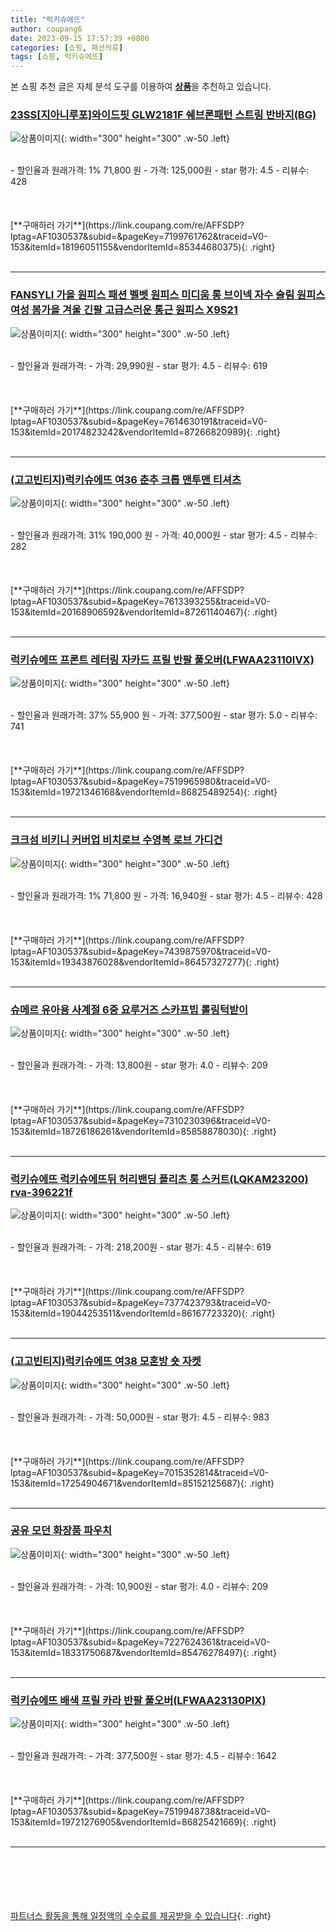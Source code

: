 ```yaml
---
title: "럭키슈에뜨"
author: coupang6
date: 2023-09-15 17:57:39 +0800
categories: [쇼핑, 패션의류]
tags: [쇼핑, 럭키슈에뜨]
---
```


본 쇼핑 추천 글은 자체 분석 도구를 이용하여 [**상품**](https://link.coupang.com/a/bao1ui)을 추천하고 있습니다.

### [23SS[지아니루포]와이드핏 GLW2181F 쉐브론패턴 스트링 반바지(BG)](https://link.coupang.com/re/AFFSDP?lptag=AF1030537&subid=&pageKey=7199761762&traceid=V0-153&itemId=18196051155&vendorItemId=85344680375)

![상품이미지](https://thumbnail7.coupangcdn.com/thumbnails/remote/230x230ex/image/vendor_inventory/5bda/58b224bbc6a86f5465fd3b2424d441ca5529b2381d0df751bcb99bf62a1f.jpg){: width="300" height="300" .w-50 .left}


<br>
- 할인율과 원래가격: 1%  71,800   원
- 가격: 125,000원
- star 평가: 4.5
- 리뷰수: 428
<br>
<br>
<br>
<br>
[**구매하러 가기**](https://link.coupang.com/re/AFFSDP?lptag=AF1030537&subid=&pageKey=7199761762&traceid=V0-153&itemId=18196051155&vendorItemId=85344680375){: .right}
<br>
<br>

---

### [FANSYLI 가을 원피스 패션 벨벳 원피스 미디움 롱 브이넥 자수 슬림 원피스 여성 봄가을 겨울 긴팔 고급스러운 통근 원피스 X9S21](https://link.coupang.com/re/AFFSDP?lptag=AF1030537&subid=&pageKey=7614630191&traceid=V0-153&itemId=20174823242&vendorItemId=87266820989)

![상품이미지](https://thumbnail10.coupangcdn.com/thumbnails/remote/230x230ex/image/vendor_inventory/d500/34f99d30156648ffe4ec99db11bc5c04504f15988fa80c5e711ac420b03c.jpg){: width="300" height="300" .w-50 .left}


<br>
- 할인율과 원래가격: 
- 가격: 29,990원
- star 평가: 4.5
- 리뷰수: 619
<br>
<br>
<br>
<br>
[**구매하러 가기**](https://link.coupang.com/re/AFFSDP?lptag=AF1030537&subid=&pageKey=7614630191&traceid=V0-153&itemId=20174823242&vendorItemId=87266820989){: .right}
<br>
<br>

---

### [(고고빈티지)럭키슈에뜨 여36 춘추 크롭 맨투맨 티셔츠](https://link.coupang.com/re/AFFSDP?lptag=AF1030537&subid=&pageKey=7613393255&traceid=V0-153&itemId=20168906592&vendorItemId=87261140467)

![상품이미지](https://thumbnail10.coupangcdn.com/thumbnails/remote/230x230ex/image/vendor_inventory/b710/138f047bffa3913ae360e2a1381a373b8e4e8994d66e7c5b49a9c6397a9f.jpg){: width="300" height="300" .w-50 .left}


<br>
- 할인율과 원래가격: 31%  190,000   원
- 가격: 40,000원
- star 평가: 4.5
- 리뷰수: 282
<br>
<br>
<br>
<br>
[**구매하러 가기**](https://link.coupang.com/re/AFFSDP?lptag=AF1030537&subid=&pageKey=7613393255&traceid=V0-153&itemId=20168906592&vendorItemId=87261140467){: .right}
<br>
<br>

---

### [럭키슈에뜨 프론트 레터링 자카드 프릴 반팔 풀오버(LFWAA23110IVX)](https://link.coupang.com/re/AFFSDP?lptag=AF1030537&subid=&pageKey=7519965980&traceid=V0-153&itemId=19721346168&vendorItemId=86825489254)

![상품이미지](https://thumbnail10.coupangcdn.com/thumbnails/remote/230x230ex/image/vendor_inventory/88c2/b0e208ebddc54621824367077ca13cedaa1fe6d287100627c2f2313b5b52.jpg){: width="300" height="300" .w-50 .left}


<br>
- 할인율과 원래가격: 37%  55,900   원
- 가격: 377,500원
- star 평가: 5.0
- 리뷰수: 741
<br>
<br>
<br>
<br>
[**구매하러 가기**](https://link.coupang.com/re/AFFSDP?lptag=AF1030537&subid=&pageKey=7519965980&traceid=V0-153&itemId=19721346168&vendorItemId=86825489254){: .right}
<br>
<br>

---

### [크크섬 비키니 커버업 비치로브 수영복 로브 가디건](https://link.coupang.com/re/AFFSDP?lptag=AF1030537&subid=&pageKey=7439875970&traceid=V0-153&itemId=19343876028&vendorItemId=86457327277)

![상품이미지](https://thumbnail9.coupangcdn.com/thumbnails/remote/230x230ex/image/vendor_inventory/8bb2/3f8a34b4a4fa208ef3311bd4fbaf3fea1be1a1f32edb8fb015b585ac1a01.jpg){: width="300" height="300" .w-50 .left}


<br>
- 할인율과 원래가격: 1%  71,800   원
- 가격: 16,940원
- star 평가: 4.5
- 리뷰수: 428
<br>
<br>
<br>
<br>
[**구매하러 가기**](https://link.coupang.com/re/AFFSDP?lptag=AF1030537&subid=&pageKey=7439875970&traceid=V0-153&itemId=19343876028&vendorItemId=86457327277){: .right}
<br>
<br>

---

### [슈메르 유아용 사계절 6중 요루거즈 스카프빕 롤링턱받이](https://link.coupang.com/re/AFFSDP?lptag=AF1030537&subid=&pageKey=7310230396&traceid=V0-153&itemId=18726186261&vendorItemId=85858878030)

![상품이미지](https://thumbnail6.coupangcdn.com/thumbnails/remote/230x230ex/image/vendor_inventory/06b3/fc4bffedb55162e8edf705e317974e38731409bbfcd72ecc0d5bd64815a1.jpg){: width="300" height="300" .w-50 .left}


<br>
- 할인율과 원래가격: 
- 가격: 13,800원
- star 평가: 4.0
- 리뷰수: 209
<br>
<br>
<br>
<br>
[**구매하러 가기**](https://link.coupang.com/re/AFFSDP?lptag=AF1030537&subid=&pageKey=7310230396&traceid=V0-153&itemId=18726186261&vendorItemId=85858878030){: .right}
<br>
<br>

---

### [럭키슈에뜨 럭키슈에뜨뒤 허리밴딩 플리츠 롱 스커트(LQKAM23200) rva-396221f](https://link.coupang.com/re/AFFSDP?lptag=AF1030537&subid=&pageKey=7377423793&traceid=V0-153&itemId=19044253511&vendorItemId=86167723320)

![상품이미지](https://thumbnail7.coupangcdn.com/thumbnails/remote/230x230ex/image/vendor_inventory/3b79/4fbc774abbf96cd0ed851b2b48df5937ead9d7a623855dafffeb72ae8a0e.jpg){: width="300" height="300" .w-50 .left}


<br>
- 할인율과 원래가격: 
- 가격: 218,200원
- star 평가: 4.5
- 리뷰수: 619
<br>
<br>
<br>
<br>
[**구매하러 가기**](https://link.coupang.com/re/AFFSDP?lptag=AF1030537&subid=&pageKey=7377423793&traceid=V0-153&itemId=19044253511&vendorItemId=86167723320){: .right}
<br>
<br>

---

### [(고고빈티지)럭키슈에뜨 여38 모혼방 숏 자켓](https://link.coupang.com/re/AFFSDP?lptag=AF1030537&subid=&pageKey=7015352814&traceid=V0-153&itemId=17254904671&vendorItemId=85152125687)

![상품이미지](https://thumbnail8.coupangcdn.com/thumbnails/remote/230x230ex/image/vendor_inventory/e694/0b5dc6cda536bc775a5aebc9c03fdada5c55073cd873a638ae06cb429a74.jpg){: width="300" height="300" .w-50 .left}


<br>
- 할인율과 원래가격: 
- 가격: 50,000원
- star 평가: 4.5
- 리뷰수: 983
<br>
<br>
<br>
<br>
[**구매하러 가기**](https://link.coupang.com/re/AFFSDP?lptag=AF1030537&subid=&pageKey=7015352814&traceid=V0-153&itemId=17254904671&vendorItemId=85152125687){: .right}
<br>
<br>

---

### [공유 모던 화장품 파우치](https://link.coupang.com/re/AFFSDP?lptag=AF1030537&subid=&pageKey=7227624361&traceid=V0-153&itemId=18331750687&vendorItemId=85476278497)

![상품이미지](https://thumbnail7.coupangcdn.com/thumbnails/remote/230x230ex/image/vendor_inventory/ca82/9f266d887afec8c4ea707151885618f9910cb15e8b8d77a4e3a4ee51a58d.jpg){: width="300" height="300" .w-50 .left}


<br>
- 할인율과 원래가격: 
- 가격: 10,900원
- star 평가: 4.0
- 리뷰수: 209
<br>
<br>
<br>
<br>
[**구매하러 가기**](https://link.coupang.com/re/AFFSDP?lptag=AF1030537&subid=&pageKey=7227624361&traceid=V0-153&itemId=18331750687&vendorItemId=85476278497){: .right}
<br>
<br>

---

### [럭키슈에뜨 배색 프릴 카라 반팔 풀오버(LFWAA23130PIX)](https://link.coupang.com/re/AFFSDP?lptag=AF1030537&subid=&pageKey=7519948738&traceid=V0-153&itemId=19721276905&vendorItemId=86825421669)

![상품이미지](https://thumbnail8.coupangcdn.com/thumbnails/remote/230x230ex/image/vendor_inventory/cfb9/80ded14a5dbcb2de8525576c3a76e6de9de8d5d66d1663efc37facaab41b.jpg){: width="300" height="300" .w-50 .left}


<br>
- 할인율과 원래가격: 
- 가격: 377,500원
- star 평가: 4.5
- 리뷰수: 1642
<br>
<br>
<br>
<br>
[**구매하러 가기**](https://link.coupang.com/re/AFFSDP?lptag=AF1030537&subid=&pageKey=7519948738&traceid=V0-153&itemId=19721276905&vendorItemId=86825421669){: .right}
<br>
<br>

---
<br><br><br><br><br> [파트너스 활동을 통해 일정액의 수수료를 제공받을 수 있습니다](https://link.coupang.com/a/bao1ui){: .right}